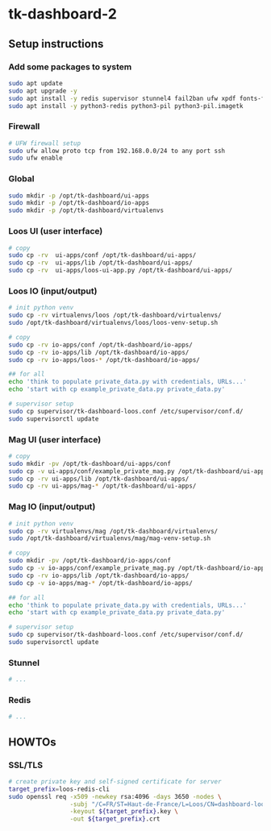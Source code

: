 # tk-dashboard-2


## Setup instructions

### Add some packages to system

```bash
sudo apt update
sudo apt upgrade -y
sudo apt install -y redis supervisor stunnel4 fail2ban ufw xpdf fonts-freefont-ttf fonts-noto-core
sudo apt install -y python3-redis python3-pil python3-pil.imagetk
```

### Firewall

```bash
# UFW firewall setup
sudo ufw allow proto tcp from 192.168.0.0/24 to any port ssh
sudo ufw enable
```

### Global

```bash
sudo mkdir -p /opt/tk-dashboard/ui-apps
sudo mkdir -p /opt/tk-dashboard/io-apps
sudo mkdir -p /opt/tk-dashboard/virtualenvs
```

### Loos UI (user interface)

```bash
# copy
sudo cp -rv  ui-apps/conf /opt/tk-dashboard/ui-apps/
sudo cp -rv  ui-apps/lib /opt/tk-dashboard/ui-apps/
sudo cp -rv  ui-apps/loos-ui-app.py /opt/tk-dashboard/ui-apps/
```

### Loos IO (input/output)

```bash
# init python venv
sudo cp -rv virtualenvs/loos /opt/tk-dashboard/virtualenvs/
sudo /opt/tk-dashboard/virtualenvs/loos/loos-venv-setup.sh

# copy
sudo cp -rv io-apps/conf /opt/tk-dashboard/io-apps/
sudo cp -rv io-apps/lib /opt/tk-dashboard/io-apps/
sudo cp -rv io-apps/loos-* /opt/tk-dashboard/io-apps/

## for all
echo 'think to populate private_data.py with credentials, URLs...'
echo 'start with cp example_private_data.py private_data.py'
```

```bash
# supervisor setup
sudo cp supervisor/tk-dashboard-loos.conf /etc/supervisor/conf.d/
sudo supervisorctl update
```

### Mag UI (user interface)

```bash
# copy
sudo mkdir -pv /opt/tk-dashboard/ui-apps/conf
sudo cp -v ui-apps/conf/example_private_mag.py /opt/tk-dashboard/ui-apps/conf/
sudo cp -rv ui-apps/lib /opt/tk-dashboard/ui-apps/
sudo cp -rv ui-apps/mag-* /opt/tk-dashboard/ui-apps/
```

### Mag IO (input/output)

```bash
# init python venv
sudo cp -rv virtualenvs/mag /opt/tk-dashboard/virtualenvs/
sudo /opt/tk-dashboard/virtualenvs/mag/mag-venv-setup.sh

# copy
sudo mkdir -pv /opt/tk-dashboard/io-apps/conf
sudo cp -v io-apps/conf/example_private_mag.py /opt/tk-dashboard/io-apps/conf/
sudo cp -rv io-apps/lib /opt/tk-dashboard/io-apps/
sudo cp -v io-apps/mag-* /opt/tk-dashboard/io-apps/

## for all
echo 'think to populate private_data.py with credentials, URLs...'
echo 'start with cp example_private_data.py private_data.py'
```

```bash
# supervisor setup
sudo cp supervisor/tk-dashboard-loos.conf /etc/supervisor/conf.d/
sudo supervisorctl update
```

### Stunnel

```bash
# ...
```

### Redis

```bash
# ...
```


## HOWTOs

### SSL/TLS

```bash
# create private key and self-signed certificate for server
target_prefix=loos-redis-cli
sudo openssl req -x509 -newkey rsa:4096 -days 3650 -nodes \
                 -subj "/C=FR/ST=Haut-de-France/L=Loos/CN=dashboard-loos-master-srv" \
                 -keyout ${target_prefix}.key \
                 -out ${target_prefix}.crt
```
